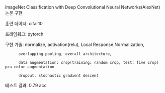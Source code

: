 ImageNet Classification with Deep Convolutional Neural Networks(AlexNet) 논문 구현

훈련 데이터: cifar10

프레임워크: pytorch

구현 기술: normalize, activation(relu), Local Response Normalization,

          overlapping pooling, overall architecture, 
          
          data augmentation: crop(training: random crop, test: five crop) pca color augmentation
          
          dropout, stochastic gradient descent
          
테스트 결과: 0.79 acc
